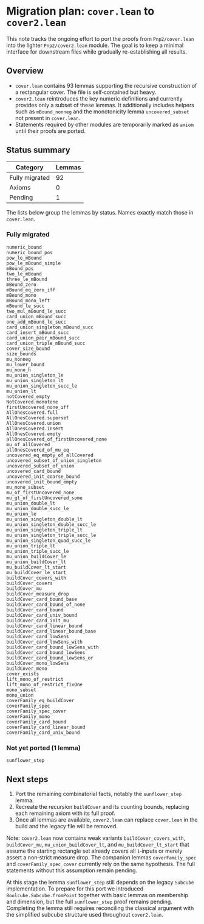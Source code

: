# Migration plan: `cover.lean` to `cover2.lean`

This note tracks the ongoing effort to port the proofs from `Pnp2/cover.lean`
into the lighter `Pnp2/cover2.lean` module.  The goal is to keep a minimal
interface for downstream files while gradually re-establishing all results.

## Overview

* `cover.lean` contains 93 lemmas supporting the recursive construction of a
  rectangular cover.  The file is self‑contained but heavy.
* `cover2.lean` reintroduces the key numeric definitions and currently provides
  only a subset of these lemmas.  It additionally includes helpers such as
  `mBound_nonneg` and the monotonicity lemma `uncovered_subset` not present in
  `cover.lean`.
* Statements required by other modules are temporarily marked as `axiom` until
their proofs are ported.

## Status summary

| Category | Lemmas |
|---------|--------|
| Fully migrated | 92 |
| Axioms | 0 |
| Pending | 1 |

The lists below group the lemmas by status.  Names exactly match those in
`cover.lean`.

### Fully migrated

```
numeric_bound
numeric_bound_pos
pow_le_mBound
pow_le_mBound_simple
mBound_pos
two_le_mBound
three_le_mBound
mBound_zero
mBound_eq_zero_iff
mBound_mono
mBound_mono_left
mBound_le_succ
two_mul_mBound_le_succ
card_union_mBound_succ
one_add_mBound_le_succ
card_union_singleton_mBound_succ
card_insert_mBound_succ
card_union_pair_mBound_succ
card_union_triple_mBound_succ
cover_size_bound
size_bounds
mu_nonneg
mu_lower_bound
mu_mono_h
mu_union_singleton_le
mu_union_singleton_lt
mu_union_singleton_succ_le
mu_union_lt
notCovered_empty
NotCovered.monotone
firstUncovered_none_iff
AllOnesCovered.full
AllOnesCovered.superset
AllOnesCovered.union
AllOnesCovered.insert
AllOnesCovered.empty
allOnesCovered_of_firstUncovered_none
mu_of_allCovered
allOnesCovered_of_mu_eq
uncovered_eq_empty_of_allCovered
uncovered_subset_of_union_singleton
uncovered_subset_of_union
uncovered_card_bound
uncovered_init_coarse_bound
uncovered_init_bound_empty
mu_mono_subset
mu_of_firstUncovered_none
mu_gt_of_firstUncovered_some
mu_union_double_lt
mu_union_double_succ_le
mu_union_le
mu_union_singleton_double_lt
mu_union_singleton_double_succ_le
mu_union_singleton_triple_lt
mu_union_singleton_triple_succ_le
mu_union_singleton_quad_succ_le
mu_union_triple_lt
mu_union_triple_succ_le
mu_union_buildCover_le
mu_union_buildCover_lt
mu_buildCover_lt_start
mu_buildCover_le_start
buildCover_covers_with
buildCover_covers
buildCover_mu
buildCover_measure_drop
buildCover_card_bound_base
buildCover_card_bound_of_none
buildCover_card_bound
buildCover_card_univ_bound
buildCover_card_init_mu
buildCover_card_linear_bound
buildCover_card_linear_bound_base
buildCover_card_lowSens
buildCover_card_lowSens_with
buildCover_card_bound_lowSens_with
buildCover_card_bound_lowSens
buildCover_card_bound_lowSens_or
buildCover_mono_lowSens
buildCover_mono
cover_exists
lift_mono_of_restrict
lift_mono_of_restrict_fixOne
mono_subset
mono_union
coverFamily_eq_buildCover
coverFamily_spec
coverFamily_spec_cover
coverFamily_mono
coverFamily_card_bound
coverFamily_card_linear_bound
coverFamily_card_univ_bound
```

### Not yet ported (1 lemma)

```
sunflower_step
```

## Next steps

1. Port the remaining combinatorial facts, notably the `sunflower_step` lemma.
2. Recreate the recursion `buildCover` and its counting bounds,
   replacing each remaining axiom with its full proof.
3. Once all lemmas are available, `cover2.lean` can replace `cover.lean` in the
   build and the legacy file will be removed.

Note: `cover2.lean` now contains weak variants `buildCover_covers_with`,
`buildCover_mu`, `mu_union_buildCover_lt`, and `mu_buildCover_lt_start` that
assume the starting rectangle set already covers all `1`‑inputs or merely assert
a non‑strict measure drop.  The companion lemmas `coverFamily_spec` and
`coverFamily_spec_cover` currently rely on the same hypothesis.  The full
statements without this assumption remain pending.

At this stage the lemma `sunflower_step` still depends on the legacy
`Subcube` implementation.  To prepare for this port we introduced
`Boolcube.Subcube.fromPoint` together with basic lemmas on membership and
dimension, but the full `sunflower_step` proof remains pending.  Completing the
lemma still requires reconciling the classical argument with the simplified
subcube structure used throughout `cover2.lean`.
